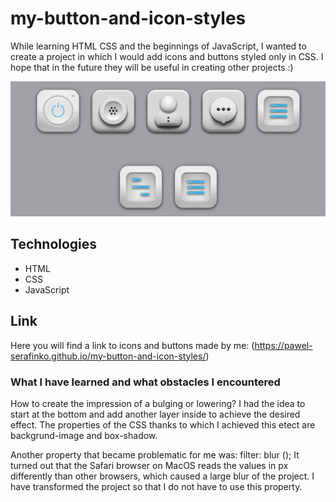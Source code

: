 # my-button-and-icon-styles

While learning HTML CSS and the beginnings of JavaScript, I wanted to create a project in which I would add icons and buttons styled only in CSS. I hope that in the future they will be useful in creating other projects :)

![](img/print.screen.jpg)

## Technologies

* HTML
* CSS
* JavaScript

## Link

Here you will find a link to icons and buttons made by me:
(https://pawel-serafinko.github.io/my-button-and-icon-styles/)

### What I have learned and what obstacles I encountered

How to create the impression of a bulging or lowering? 
I had the idea to start at the bottom and add another layer inside to achieve the desired effect.
The properties of the CSS thanks to which I achieved this etect are backgrund-image and box-shadow.

Another property that became problematic for me was: filter: blur ();
It turned out that the Safari browser on MacOS reads the values in px differently than other browsers, which caused a large blur of the project. 
I have transformed the project so that I do not have to use this property.
